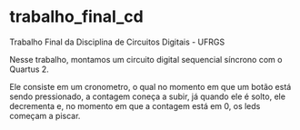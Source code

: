 # trabalho_final_cd
Trabalho Final da Disciplina de Circuitos Digitais - UFRGS

Nesse trabalho, montamos um circuito digital sequencial síncrono com o Quartus 2.

Ele consiste em um cronometro, o qual no momento em que um botão está sendo pressionado,
a contagem coneça a subir, já quando ele é solto, ele decrementa e, no momento em que a contagem
está em 0, os leds começam a piscar.
